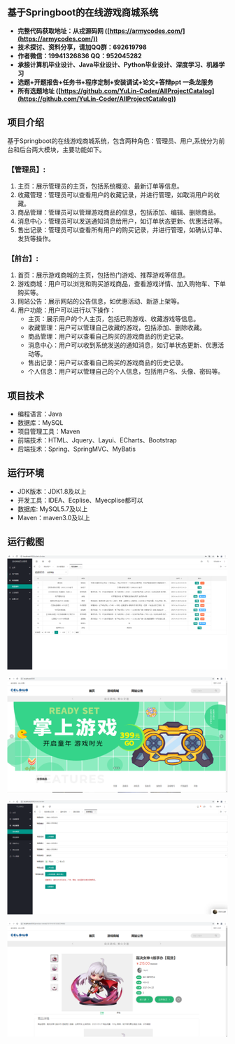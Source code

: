 ## 基于Springboot的在线游戏商城系统

- <b>完整代码获取地址：从戎源码网 ([https://armycodes.com/](https://armycodes.com/))</b>
- <b>技术探讨、资料分享，请加QQ群：692619798</b> 
- <b>作者微信：19941326836  QQ：952045282</b> 
- <b>承接计算机毕业设计、Java毕业设计、Python毕业设计、深度学习、机器学习</b>
- <b>选题+开题报告+任务书+程序定制+安装调试+论文+答辩ppt 一条龙服务</b>
- <b>所有选题地址 ([https://github.com/YuLin-Coder/AllProjectCatalog](https://github.com/YuLin-Coder/AllProjectCatalog)) </b>

## 项目介绍
基于Springboot的在线游戏商城系统，包含两种角色：管理员、用户,系统分为前台和后台两大模块，主要功能如下。

### 【管理员】:
1. 主页：展示管理员的主页，包括系统概览、最新订单等信息。
2. 收藏管理：管理员可以查看用户的收藏记录，并进行管理，如取消用户的收藏。
3. 商品管理：管理员可以管理游戏商品的信息，包括添加、编辑、删除商品。
4. 消息中心：管理员可以发送通知消息给用户，如订单状态更新、优惠活动等。
5. 售出记录：管理员可以查看所有用户的购买记录，并进行管理，如确认订单、发货等操作。

### 【前台】:
1. 首页：展示游戏商城的主页，包括热门游戏、推荐游戏等信息。
2. 游戏商城：用户可以浏览和购买游戏商品，查看游戏详情、加入购物车、下单购买等。
3. 网站公告：展示网站的公告信息，如优惠活动、新游上架等。
4. 用户功能：用户可以进行以下操作：
   - 主页：展示用户的个人主页，包括已购游戏、收藏游戏等信息。
   - 收藏管理：用户可以管理自己收藏的游戏，包括添加、删除收藏。
   - 商品管理：用户可以查看自己购买的游戏商品的历史记录。
   - 消息中心：用户可以收到系统发送的通知消息，如订单状态更新、优惠活动等。
   - 售出记录：用户可以查看自己购买的游戏商品的历史记录。
   - 个人信息：用户可以管理自己的个人信息，包括用户名、头像、密码等。

## 项目技术
- 编程语言：Java
- 数据库：MySQL
- 项目管理工具：Maven
- 前端技术：HTML、Jquery、Layui、ECharts、Bootstrap
- 后端技术：Spring、SpringMVC、MyBatis

## 运行环境
- JDK版本：JDK1.8及以上
- 开发工具：IDEA、Ecplise、Myecplise都可以
- 数据库: MySQL5.7及以上
- Maven：maven3.0及以上

## 运行截图
![](screenshot/1.png)

![](screenshot/2.png)

![](screenshot/3.png)

![](screenshot/4.png)
